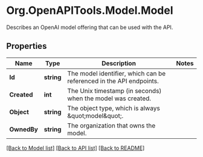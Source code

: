 # Org.OpenAPITools.Model.Model
Describes an OpenAI model offering that can be used with the API.

## Properties

Name | Type | Description | Notes
------------ | ------------- | ------------- | -------------
**Id** | **string** | The model identifier, which can be referenced in the API endpoints. | 
**Created** | **int** | The Unix timestamp (in seconds) when the model was created. | 
**Object** | **string** | The object type, which is always \&quot;model\&quot;. | 
**OwnedBy** | **string** | The organization that owns the model. | 

[[Back to Model list]](../README.md#documentation-for-models) [[Back to API list]](../README.md#documentation-for-api-endpoints) [[Back to README]](../README.md)

